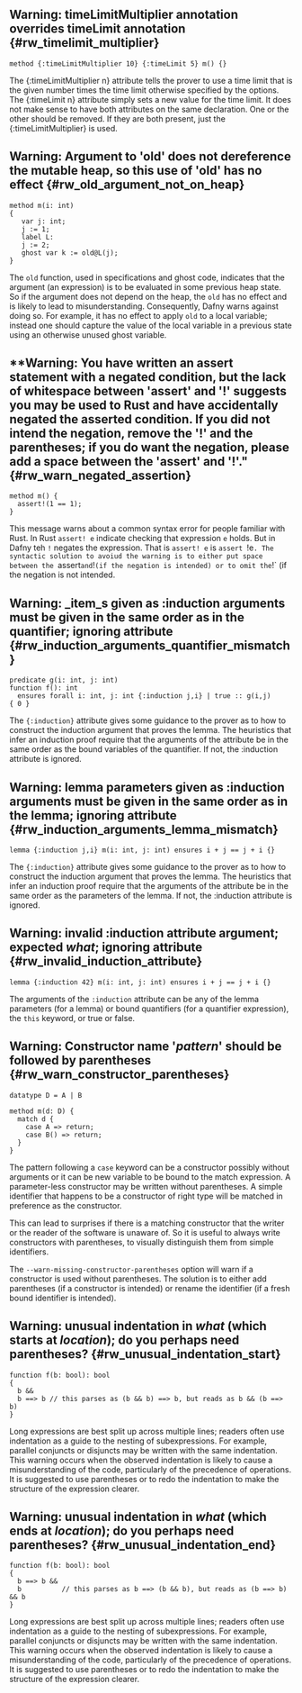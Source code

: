 
<!-- %check-resolve %default %useHeadings -->


<!-- FILE ./DafnyCore/Rewriters/TimeLimitRewriter.cs -->

## **Warning: timeLimitMultiplier annotation overrides timeLimit annotation** {#rw_timelimit_multiplier}

<!-- %check-resolve-warn -->
```dafny
method {:timeLimitMultiplier 10} {:timeLimit 5} m() {}
```

The {:timeLimitMultiplier n} attribute tells the prover to use a time limit that is the given number
times the time limit otherwise specified by the options. The {:timeLimit n} attribute simply sets a new
value for the time limit. It does not make sense to have both attributes on the same declaration. 
One or the other should be removed. If they are both present, just the {:timeLimitMultiplier} is used.

<!-- ./DafnyCore/Rewriters/LocalLinter.cs -->

## **Warning: Argument to 'old' does not dereference the mutable heap, so this use of 'old' has no effect**  {#rw_old_argument_not_on_heap}

<!-- %check-resolve-warn -->
```dafny
method m(i: int) 
{
   var j: int;
   j := 1;
   label L:
   j := 2;
   ghost var k := old@L(j);   
}
```

The `old` function, used in specifications and ghost code, indicates that the argument (an expression) 
is to be evaluated in some previous heap state. So if the argument does not depend on the heap, the `old` 
has no effect and is likely to lead to misunderstanding. Consequently, Dafny warns against doing so.
For example, it has no effect to apply `old` to a local variable; instead one should capture
the value of the local variable in a previous state using an otherwise unused ghost variable.

## **Warning: You have written an assert statement with a negated condition, but the lack of whitespace between 'assert' and '!' suggests you may be used to Rust and have accidentally negated the asserted condition. If you did not intend the negation, remove the '!' and the parentheses; if you do want the negation, please add a space between the 'assert' and '!'." {#rw_warn_negated_assertion}

```dafny
method m() {
  assert!(1 == 1);
}
```

This message warns about a common syntax error for people familiar with Rust. 
In Rust `assert! e` indicate checking that expression `e` holds. But in Dafny teh `!` negates the expression.
That is `assert! e` is `assert `!e`. The syntactic solution to avoiud the warning is to either put space 
between the `assert` and `!` (if the negation is intended) or to omit the `!` (if the negation is not intended.

<!-- FILE ./DafnyCore/Rewriters/InductionRewriter.cs-->

## **Warning: _item_s given as :induction arguments must be given in the same order as in the quantifier; ignoring attribute** {#rw_induction_arguments_quantifier_mismatch}

<!-- %check-resolve-warn -->
```dafny
predicate g(i: int, j: int)
function f(): int
  ensures forall i: int, j: int {:induction j,i} | true :: g(i,j)
{ 0 }
```

The `{:induction}` attribute gives some guidance to the prover as to how to construct the induction argument that 
proves the lemma. The heuristics that infer an induction proof require that the arguments of the attribute be in the
same order as the bound variables of the quantifier. If not, the :induction attribute is ignored.

## **Warning: lemma parameters given as :induction arguments must be given in the same order as in the lemma; ignoring attribute** {#rw_induction_arguments_lemma_mismatch}

<!-- %check-resolve-warn -->
```dafny
lemma {:induction j,i} m(i: int, j: int) ensures i + j == j + i {}
```

The `{:induction}` attribute gives some guidance to the prover as to how to construct the induction argument that 
proves the lemma. The heuristics that infer an induction proof require that the arguments of the attribute be in the
same order as the parameters of the lemma. If not, the :induction attribute is ignored.

## **Warning: invalid :induction attribute argument; expected _what_; ignoring attribute** {#rw_invalid_induction_attribute}

<!-- %check-resolve-warn -->
```dafny
lemma {:induction 42} m(i: int, j: int) ensures i + j == j + i {} 
```

The arguments of the `:induction` attribute can be any of the lemma parameters (for a lemma)
or bound quantifiers (for a quantifier expression), the `this` keyword, or true or false.

<!-- FILE ./DafnyCore/Rewriters/ConstructorWarning.cs -->

## **Warning: Constructor name '_pattern_' should be followed by parentheses** {#rw_warn_constructor_parentheses}

<!-- %check-resolve-warn %options --warn-missing-constructor-parentheses -->
```dafny
datatype D = A | B

method m(d: D) {
  match d {
    case A => return;
    case B() => return;
  }
}
```

The pattern following a `case` keyword can be a constructor possibly without arguments or it can be 
new variable to be bound to the match expression. A parameter-less constructor may be written
without parentheses. A simple identifier that happens to be a constructor of right type 
will be matched in preference as the constructor.

This can lead to surprises if there is a matching constructor that the writer or the reader of the
software is unaware of. So it is useful to always write constructors with parentheses, to visually
distinguish them from simple identifiers.

The `--warn-missing-constructor-parentheses` option will warn if a constructor is used without
parentheses. The solution is to either add parentheses (if a constructor is intended) or
rename the identifier (if a fresh bound identifier is intended).

<!-- FILE ./DafnyCore/RewritersPrecedenceLinter.cs-->

## **Warning: unusual indentation in _what_ (which starts at _location_); do you perhaps need parentheses?** {#rw_unusual_indentation_start}

<!-- %check-resolve-warn -->
```dafny
function f(b: bool): bool
{
  b &&
  b ==> b // this parses as (b && b) ==> b, but reads as b && (b ==> b)
}
```

Long expressions are best split up across multiple lines; readers often use indentation as a guide
to the nesting of subexpressions. For example, parallel conjuncts or disjuncts may be written with 
the same indentation. This warning occurs when the observed indentation is likely to cause
a misunderstanding of the code, particularly of the precedence of operations. It is suggested
to use parentheses or to redo the indentation to make the structure of the expression clearer.

## **Warning: unusual indentation in _what_ (which ends at _location_); do you perhaps need parentheses?** {#rw_unusual_indentation_end}

<!-- %check-resolve-warn -->
```dafny
function f(b: bool): bool
{
  b ==> b && 
  b          // this parses as b ==> (b && b), but reads as (b ==> b) && b
}
```

Long expressions are best split up across multiple lines; readers often use indentation as a guide
to the nesting of subexpressions. For example, parallel conjuncts or disjuncts may be written with 
the same indentation. This warning occurs when the observed indentation is likely to cause
a misunderstanding of the code, particularly of the precedence of operations. It is suggested
to use parentheses or to redo the indentation to make the structure of the expression clearer.

